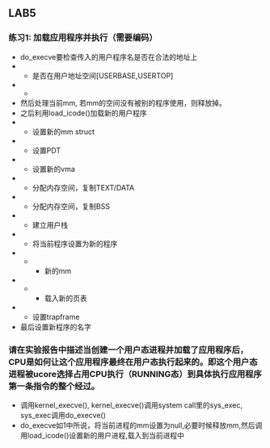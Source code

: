 ## LAB5

### 练习1: 加载应用程序并执行（需要编码）  

* do_execve要检查传入的用户程序名是否在合法的地址上
* * 是否在用户地址空间[USERBASE,USERTOP]
* * 
* 然后处理当前mm, 若mm的空间没有被别的程序使用，则释放掉。 
* 之后利用load_icode()加载新的用户程序
* * 设置新的mm struct
* *  设置PDT
* *  设置新的vma
* * 分配内存空间，复制TEXT/DATA
* *  分配内存空间，复制BSS
* * 建立用户栈
* * 将当前程序设置为新的程序
* * * 新的mm 
* * * 载入新的页表
* * 设置trapframe
* 最后设置新程序的名字

### 请在实验报告中描述当创建一个用户态进程并加载了应用程序后，CPU是如何让这个应用程序最终在用户态执行起来的。即这个用户态进程被ucore选择占用CPU执行（RUNNING态）到具体执行应用程序第一条指令的整个经过。

* 调用kernel_execve(), kernel_execve()调用system call里的sys_exec, sys_exec调用do_execve()
* do_execve如1中所说，将当前进程的mm设置为null,必要时候释放mm,然后调用load_icode()设置新的用户进程,载入到当前进程中